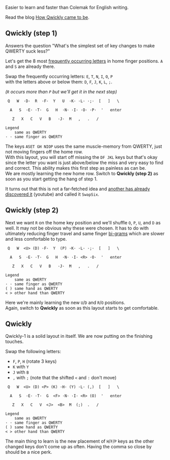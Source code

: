 Easier to learn and faster than Colemak for English writing.

Read the blog [How Qwickly came to be](https://blog.keithkim.org/opensource/making-the-qwickest-keyboard-layout).

## Qwickly (step 1)

Answers the question "What's the simplest set of key changes to make QWERTY suck less?"

Let's get the 8 most [frequently occurring letters](https://en.wikipedia.org/wiki/Letter_frequency) in home finger positions. `A` and `S` are already there.

Swap the frequently occurring letters: `E`, `T`, `N`, `I`, `O`, `P`<br/>
with the letters above or below them: `D`, `F`, `J`, `K`, `L`, `;`.

*(`R` occurs more than `P` but we'll get it in the next step)*
```
 Q   W  ·D·  R  ·F·  Y   U  ·K· ·L· ·;·  [   ]   \

  A   S  ·E· ·T·  G   H  ·N· ·I· ·O· ·P·  '   enter

   Z   X   C   V   B   ·J·  M   ,   .   /

Legend
    same as QWERTY
· · same finger as QWERTY
```
The keys `ASET GH NIOP` uses the same muscle-memory from QWERTY, just not moving fingers off the home row.<br/>
With this layout, you will start off missing the `DF JKL` keys but that's okay since the letter you want is just above/below the miss and very easy to find and correct. This ability makes this first step as painless as can be.<br/>
We are mostly learning the new home row. Switch to **Qwickly (step 2)** as soon as you start getting the hang of step 1.

It turns out that this is not a far-fetched idea and [another has already discovered it](https://www.youtube.com/watch?v=9JMhIDGfquU&feature=youtu.be) (youtube) and called it `SwapSix`.

## Qwickly (step 2)

Next we want `R` on the home key position and we'll shuffle `O`, `P`, `U`, and `D` as well. It may not be obvious why these were chosen. It has to do with ultimately reducing finger travel and same finger [bi-grams](https://blogs.sas.com/content/iml/2014/09/26/bigrams.html) which are slower and less comfortable to type.

```
 Q   W  <U> (D) ·F·  Y  (P) ·K· ·L· ·;·  [   ]   \

  A   S  ·E· ·T·  G   H  ·N· ·I· <R> ·O·  '   enter

   Z   X   C   V   B   ·J·  M   ,   .   /

Legend
    same as QWERTY
· · same finger as QWERTY
( ) same hand as QWERTY
< > other hand than QWERTY
```

Here we're mainly learning the new `U`/`D` and `R`/`O` positions.<br/>
Again, switch to **Qwickly** as soon as this layout starts to get comfortable.

## Qwickly

Qwickly-1 is a solid layout in itself. We are now putting on the finishing touches.

Swap the following letters:
- `F`, `P`, `H` (rotate 3 keys)
- `K` with `Y`
- `J` with `B`
- `,` with `;` (note that the shifted `<` and `:` don't move)

```
 Q   W  <U> (D) <P> (K) ·H· (Y) ·L· (,)  [   ]   \

  A   S  ·E· ·T·  G  <F> ·N· ·I· <R> (O)  '   enter

   Z   X   C   V  <J>  <B>  M  (;)  .   /

Legend
    same as QWERTY
· · same finger as QWERTY
( ) same hand as QWERTY
< > other hand than QWERTY
```

The main thing to learn is the new placement of `H`/`F`/`P` keys as the other changed keys don't come up as often. Having the comma so close by should be a nice perk.
